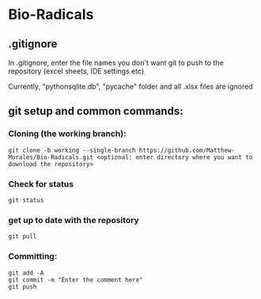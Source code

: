 # Bio-Radicals


## .gitignore

In .gitignore, enter the file names you don't want git to push to the repository (excel sheets, IDE settings etc)

Currently, "pythonsqlite.db", "pycache" folder and all .xlsx files are ignored


## git setup and common commands:

### Cloning (the working branch):
```
git clone -b working --single-branch https://github.com/Matthew-Morales/Bio-Radicals.git <optional: enter directory where you want to download the repository> 
```

### Check for status

```
git status
```

### get up to date with the repository
```
git pull
```

### Committing:
```
git add -A
git commit -m "Enter the comment here"
git push
```

